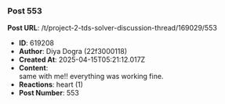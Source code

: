 ### Post 553
**Post URL**: /t/project-2-tds-solver-discussion-thread/169029/553
- **ID**: 619208
- **Author**: Diya Dogra (22f3000118)
- **Created At**: 2025-04-15T05:21:12.017Z
- **Content**:  
  same with me!! everything was working fine.
- **Reactions**: heart (1)
- **Post Number**: 553

